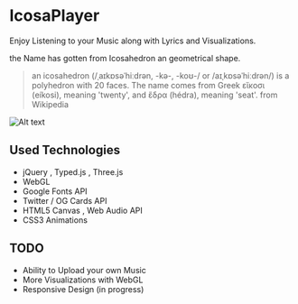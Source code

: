 # IcosaPlayer
Enjoy Listening to your Music along with Lyrics and Visualizations.

the Name has gotten from Icosahedron an geometrical shape.
>an icosahedron (/ˌaɪkɒsəˈhiːdrən, -kə-, -koʊ-/ or /aɪˌkɒsəˈhiːdrən/) is a polyhedron with 20 faces. The name comes from Greek εἴκοσι (eíkosi), meaning 'twenty', and ἕδρα (hédra), meaning 'seat'.
from Wikipedia

![Alt text](/../master/scn.png?raw=true "AKP")


Used Technologies
-----------------

- jQuery , Typed.js , Three.js
- WebGL
- Google Fonts API
- Twitter / OG Cards API
- HTML5 Canvas , Web Audio API
- CSS3 Animations

TODO
----

- Ability to Upload your own Music
- More Visualizations with WebGL
- Responsive Design (in progress)
